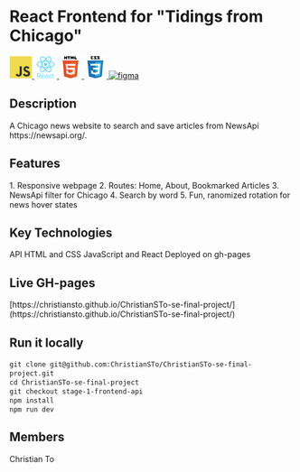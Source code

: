 # React Frontend for "Tidings from Chicago"

   <a href="https://developer.mozilla.org/en-US/docs/Web/JavaScript" target="_blank" rel="noreferrer"> <img src="https://raw.githubusercontent.com/devicons/devicon/master/icons/javascript/javascript-original.svg" alt="javascript" width="40" height="40"/> </a> 
  <a href="https://reactjs.org/" target="_blank" rel="noreferrer"> <img src="https://raw.githubusercontent.com/devicons/devicon/master/icons/react/react-original-wordmark.svg" alt="react" width="40" height="40"/> </a>
  <a href="https://www.w3.org/html/" target="_blank" rel="noreferrer"> <img src="https://raw.githubusercontent.com/devicons/devicon/master/icons/html5/html5-original-wordmark.svg" alt="html5" width="40" height="40"/> </a> 
  <a href="https://www.w3schools.com/css/" target="_blank" rel="noreferrer"> <img src="https://raw.githubusercontent.com/devicons/devicon/master/icons/css3/css3-original-wordmark.svg" alt="css3" width="40" height="40"/> </a> 
  <a href="https://www.figma.com/" target="_blank" rel="noreferrer"> <img src="https://www.vectorlogo.zone/logos/figma/figma-icon.svg" alt="figma" width="40" height="40"/> </a> 

<h2>Description</h2>
A Chicago news website to search and save articles from NewsApi https://newsapi.org/. 

<h2>Features</h2>
1. Responsive webpage
2. Routes: Home, About, Bookmarked Articles
3. NewsApi filter for Chicago
4. Search by word
5. Fun, ranomized rotation for news hover states

<h2>Key Technologies</h2>
API
HTML and CSS
JavaScript and React
Deployed on gh-pages

<h2>Live GH-pages</h2>
[https://christiansto.github.io/ChristianSTo-se-final-project/](https://christiansto.github.io/ChristianSTo-se-final-project/)

<h2>Run it locally</h2>

```
git clone git@github.com:ChristianSTo/ChristianSTo-se-final-project.git
cd ChristianSTo-se-final-project
git checkout stage-1-frontend-api
npm install
npm run dev
```

<h2>Members</h2>
Christian To
